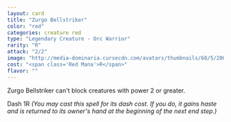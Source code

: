 ```yaml
---
layout: card
title: "Zurgo Bellstriker"
color: "red"
categories: creature red
type: "Legendary Creature - Orc Warrior"
rarity: "R"
attack: "2/2"
image: "http://media-dominaria.cursecdn.com/avatars/thumbnails/68/5/200/283/635611453784460049.png"
cost: "<span class='Red Mana'>R</span>"
flavor: ""
---
```


Zurgo Bellstriker can't block creatures with power 2 or greater.

Dash <span class="Colorless Mana">1</span><span class="Red Mana">R</span> <em>(You may cast this spell for its dash cost. If you do, it gains haste and is returned to its owner's hand at the beginning of the next end step.)</em>
